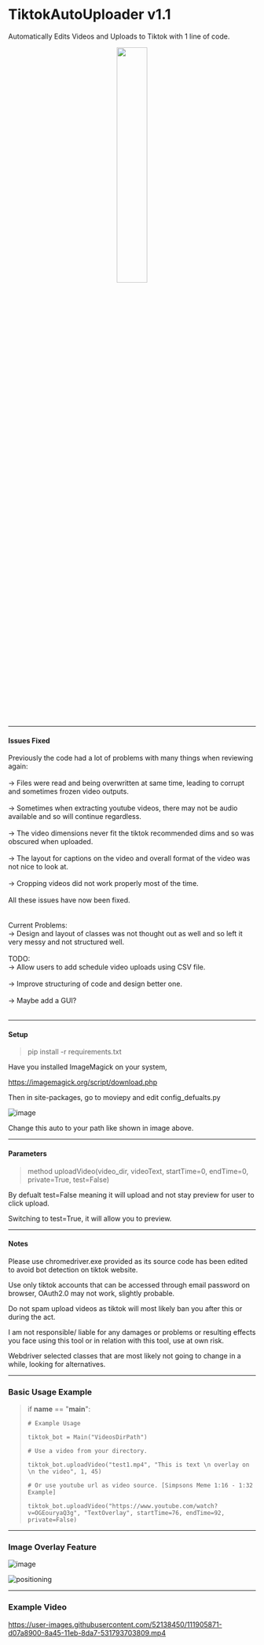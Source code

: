 # TiktokAutoUploader v1.1
Automatically Edits Videos and Uploads to Tiktok with 1 line of code.

<center>
<image src="https://user-images.githubusercontent.com/52138450/111885490-04ab6680-89c0-11eb-955a-f833577b4406.png" width="35%">
</center>

--------------------------------------
#### Issues Fixed

Previously the code had a lot of problems with many things when reviewing again: <br>
<br>
-> Files were read and being overwritten at same time, leading to corrupt and sometimes frozen video outputs.<br>
<br>
-> Sometimes when extracting youtube videos, there may not be audio available and so will continue regardless.<br>
<br>
-> The video dimensions never fit the tiktok recommended dims and so was obscured when uploaded.<br>
<br>
-> The layout for captions on the video and overall format of the video was not nice to look at.<br>
<br>
-> Cropping videos did not work properly most of the time.<br>
<br>
All these issues have now been fixed.<br>
<br>
<br>
Current Problems:<br>
-> Design and layout of classes was not thought out as well and so left it very messy and not structured well.<br>
<br>
TODO: <br>
-> Allow users to add schedule video uploads using CSV file. <br>
<br>
-> Improve structuring of code and design better one. <br>
<br>
-> Maybe add a GUI? <br>
<br>


--------------------------------------

#### Setup

> pip install -r requirements.txt

Have you installed ImageMagick on your system,

https://imagemagick.org/script/download.php

Then in site-packages, go to moviepy and edit config_defualts.py

![image](https://user-images.githubusercontent.com/52138450/111904491-27c92b00-8a3f-11eb-85ee-56bdcb4ac4c9.png)


Change this auto to your path like shown in image above.

-----------------------------------

#### Parameters

> method uploadVideo(video_dir, videoText, startTime=0, endTime=0, private=True, test=False)

By defualt test=False meaning it will upload and not stay preview for user to click upload.

Switching to test=True, it will allow you to preview.

-----------------------------------

#### Notes

Please use chromedriver.exe provided as its source code has been edited to avoid bot detection on tiktok website.

Use only tiktok accounts that can be accessed through email password on browser, OAuth2.0 may not work, slightly probable.

Do not spam upload videos as tiktok will most likely ban you after this or during the act.

I am not responsible/ liable for any damages or problems or resulting effects you face using this tool or in relation with this tool, use at own risk. 

Webdriver selected classes that are most likely not going to change in a while, looking for alternatives.

---------------------------------

### Basic Usage Example

> if __name__ == "__main__":
> 
>     # Example Usage
>     
>     tiktok_bot = Main("VideosDirPath")
>     
>     # Use a video from your directory.
>     
>     tiktok_bot.uploadVideo("test1.mp4", "This is text \n overlay on \n the video", 1, 45)
> 
>     # Or use youtube url as video source. [Simpsons Meme 1:16 - 1:32 Example]
>     
>     tiktok_bot.uploadVideo("https://www.youtube.com/watch?v=OGEouryaQ3g", "TextOverlay", startTime=76, endTime=92, private=False)

--------------------------------
### Image Overlay Feature

![image](https://user-images.githubusercontent.com/52138450/115037820-c756cd80-9ec6-11eb-97b0-e617e1b029b7.png)

![positioning](https://user-images.githubusercontent.com/52138450/115039847-bb6c0b00-9ec8-11eb-88d9-90623d7f7eb2.png)


--------------------------------
### Example Video

https://user-images.githubusercontent.com/52138450/111905871-d07a8900-8a45-11eb-8da7-531793703809.mp4



